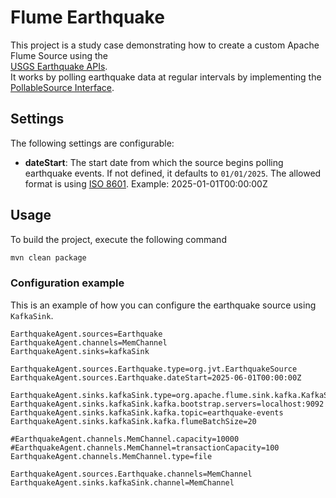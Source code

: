 # Flume Earthquake

This project is a study case demonstrating how to create a custom Apache Flume Source using the  
[USGS Earthquake APIs](https://earthquake.usgs.gov/fdsnws/event/1/).  
It works by polling earthquake data at regular intervals by implementing
the [PollableSource Interface](https://flume.apache.org/releases/content/1.7.0/apidocs/org/apache/flume/PollableSource.html).

## Settings

The following settings are configurable:

- **dateStart**: The start date from which the source begins polling earthquake events. If not defined, it defaults to
  `01/01/2025`. The allowed format is using [ISO 8601](https://en.wikipedia.org/wiki/ISO_8601). Example: 2025-01-01T00:00:00Z 

## Usage

To build the project, execute the following command

```bash
mvn clean package
```

### Configuration example

This is an example of how you can configure the earthquake source using `KafkaSink`.

```
EarthquakeAgent.sources=Earthquake
EarthquakeAgent.channels=MemChannel
EarthquakeAgent.sinks=kafkaSink

EarthquakeAgent.sources.Earthquake.type=org.jvt.EarthquakeSource
EarthquakeAgent.sources.Earthquake.dateStart=2025-06-01T00:00:00Z

EarthquakeAgent.sinks.kafkaSink.type=org.apache.flume.sink.kafka.KafkaSink
EarthquakeAgent.sinks.kafkaSink.kafka.bootstrap.servers=localhost:9092
EarthquakeAgent.sinks.kafkaSink.kafka.topic=earthquake-events
EarthquakeAgent.sinks.kafkaSink.kafka.flumeBatchSize=20

#EarthquakeAgent.channels.MemChannel.capacity=10000
#EarthquakeAgent.channels.MemChannel=transactionCapacity=100
EarthquakeAgent.channels.MemChannel.type=file

EarthquakeAgent.sources.Earthquake.channels=MemChannel
EarthquakeAgent.sinks.kafkaSink.channel=MemChannel
```

